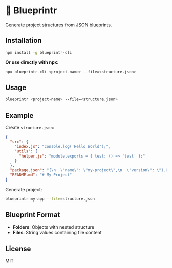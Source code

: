 # 🧱 Blueprintr

Generate project structures from JSON blueprints.

## Installation

```bash
npm install -g blueprintr-cli
```

**Or use directly with npx:**
```bash
npx blueprintr-cli <project-name> --file=<structure.json>
```

## Usage

```bash
blueprintr <project-name> --file=<structure.json>
```

## Example

Create `structure.json`:
```json
{
  "src": {
    "index.js": "console.log('Hello World');",
    "utils": {
      "helper.js": "module.exports = { test: () => 'test' };"
    }
  },
  "package.json": "{\n  \"name\": \"my-project\",\n  \"version\": \"1.0.0\"\n}",
  "README.md": "# My Project"
}
```

Generate project:
```bash
blueprintr my-app --file=structure.json
```

## Blueprint Format

- **Folders**: Objects with nested structure
- **Files**: String values containing file content

## License

MIT